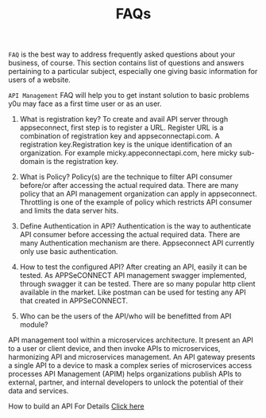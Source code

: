 ﻿---
title: "FAQs"
toc: true
tag: developers
category: "API-Management"
menus: 
    api:
        icon: fa fa-gg
        title: "FAQs" 
        identifier: api

---
`FAQ` is the best way to address frequently asked questions about your business, of course. This section contains list of questions and answers pertaining to a particular subject, especially one giving basic information for users of a website. 

`API Management` FAQ will help you to get instant solution to basic problems y0u may face as a first time user or as an user.

1. What is registration key? 
To create and avail API server through appseconnect, first step is to register a URL. Register URL is a combination of registration key and appseconnectapi.com. A registration key.Registration key is the unique identification of an organization. For example micky.appeconnectapi.com, here micky sub-domain is  the registration key. 

2. What is Policy? 
Policy(s) are the technique to filter API consumer before/or after accessing the actual required data. There are many policy that an API management organization can apply in appseconnect. Throttling is one of the example of policy which restricts API consumer and limits the data server hits.  

3. Define Authentication in API? 
Authentication is the way to authenticate API consumer before accessing the actual required data. There are many Authentication mechanism are there. Appseconnect API currently only use basic authentication. 

4. How to test the configured API? 
After creating an API, easily it can be tested. As APPSeCONNECT API management swagger implemented, through swagger it can be tested. There are so many popular http client available in the market. Like postman can be used for testing any API that created in APPSeCONNECT. 

5. Who can be the users of the API/who will be benefitted from API module?

API management tool within a microservices architecture. It present an API to a user or client device, and then invoke APIs to microservices, harmonizing API and microservices management. An API gateway presents a single API to a device to mask a complex series of microservices access processes
API Management (APIM) helps organizations publish APIs to external, partner, and internal developers to unlock the potential of their data and services.

How to build an API 
For Details [Click here](/home/apimanagement)


